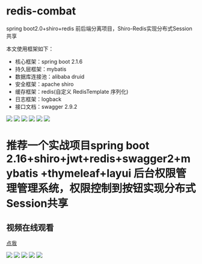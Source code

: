 # redis-combat
spring boot2.0+shiro+redis 前后端分离项目，Shiro-Redis实现分布式Session共享

本文使用框架如下：
* 核心框架：spring boot 2.1.6
* 持久层框架：mybatis
* 数据库连接池：alibaba druid
* 安全框架：apache shiro
* 缓存框架：redis(自定义 RedisTemplate 序列化)
* 日志框架：logback
* 接口文档：swagger 2.9.2

![](https://github.com/huo785/redis-combat/blob/master/src/main/resources/static/images/6.JPG) 
![](https://github.com/huo785/redis-combat/blob/master/src/main/resources/static/images/1.jpg) 
![](https://github.com/huo785/redis-combat/blob/master/src/main/resources/static/images/2.JPG) 
![](https://github.com/huo785/redis-combat/blob/master/src/main/resources/static/images/3.JPG) 
![](https://github.com/huo785/redis-combat/blob/master/src/main/resources/static/images/4.JPG) 
![](https://github.com/huo785/redis-combat/blob/master/src/main/resources/static/images/5.JPG) 

# 推荐一个实战项目spring boot 2.16+shiro+jwt+redis+swagger2+mybatis +thymeleaf+layui 后台权限管理管理系统，权限控制到按钮实现分布式Session共享
## 视频在线观看
[点我](http://i.xue.taobao.com/detail.htm?spm=a2174.7765247.0.0.KXDWYJ&courseId=116855)

 ![](https://github.com/huo785/redis-combat/blob/master/src/main/resources/static/images/%E8%AF%BE%E7%A8%8B%E6%95%88%E6%9E%9C.jpg) 
 ![](https://github.com/huo785/redis-combat/blob/master/src/main/resources/static/images/%E8%AF%BE%E7%A8%8B%E6%95%88%E6%9E%9C12.JPG) 
 ![](https://github.com/huo785/redis-combat/blob/master/src/main/resources/static/images/%E8%AF%BE%E7%A8%8B%E5%A4%A7%E7%BA%B2%E8%AF%B4%E6%98%8E%E6%96%B0.jpg) 
 ![](https://github.com/huo785/redis-combat/blob/master/src/main/resources/static/images/%E5%A4%A7%E7%BA%B2%E4%B8%80.jpg) 
 ![](https://github.com/huo785/redis-combat/blob/master/src/main/resources/static/images/%E5%A4%A7%E7%BA%B2%E4%B8%89.jpg) 
